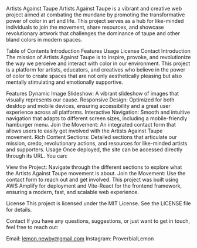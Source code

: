 Artists Against Taupe
Artists Against Taupe is a vibrant and creative web project aimed at combating the mundane by promoting the transformative power of color in art and life. This project serves as a hub for like-minded individuals to join the movement, share resources, and showcase revolutionary artwork that challenges the dominance of taupe and other bland colors in modern spaces.

Table of Contents
Introduction
Features
Usage
License
Contact
Introduction
The mission of Artists Against Taupe is to inspire, provoke, and revolutionize the way we perceive and interact with color in our environment. This project is a platform for artists, educators, and creatives who believe in the power of color to create spaces that are not only aesthetically pleasing but also mentally stimulating and emotionally supportive.

Features
Dynamic Image Slideshow: A vibrant slideshow of images that visually represents our cause.
Responsive Design: Optimized for both desktop and mobile devices, ensuring accessibility and a great user experience across all platforms.
Interactive Navigation: Smooth and intuitive navigation that adapts to different screen sizes, including a mobile-friendly hamburger menu.
Join the Movement: An integrated contact form that allows users to easily get involved with the Artists Against Taupe movement.
Rich Content Sections: Detailed sections that articulate our mission, credo, revolutionary actions, and resources for like-minded artists and supporters.
Usage
Once deployed, the site can be accessed directly through its URL. You can:

View the Project: Navigate through the different sections to explore what the Artists Against Taupe movement is about.
Join the Movement: Use the contact form to reach out and get involved.
This project was built using AWS Amplify for deployment and Vite-React for the frontend framework, ensuring a modern, fast, and scalable web experience.

License
This project is licensed under the MIT License. See the LICENSE file for details.

Contact
If you have any questions, suggestions, or just want to get in touch, feel free to reach out:

Email: lemon.newby@gmail.com
Instagram: ProverbialLemon
